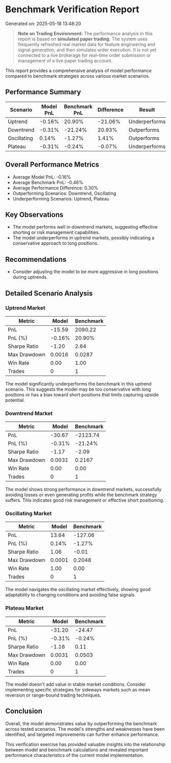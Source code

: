 # Benchmark Verification Report

Generated on: 2025-05-18 13:48:20

> **Note on Trading Environment:** The performance analysis in this report is based on **simulated paper trading**. The system uses frequently refreshed real market data for feature engineering and signal generation, and then simulates order execution. It is not yet connected to a live brokerage for real-time order submission or management of a live paper trading account.

This report provides a comprehensive analysis of model performance compared to benchmark strategies across various market scenarios.

## Performance Summary

| Scenario | Model PnL | Benchmark PnL | Difference | Result |
|----------|-----------|---------------|------------|--------|
| Uptrend | -0.16% | 20.90% | -21.06% | Underperforms |
| Downtrend | -0.31% | -21.24% | 20.93% | Outperforms |
| Oscillating | 0.14% | -1.27% | 1.41% | Outperforms |
| Plateau | -0.31% | -0.24% | -0.07% | Underperforms |

## Overall Performance Metrics

- Average Model PnL: -0.16%
- Average Benchmark PnL: -0.46%
- Average Performance Difference: 0.30%
- Outperforming Scenarios: Downtrend, Oscillating
- Underperforming Scenarios: Uptrend, Plateau

## Key Observations

- The model performs well in downtrend markets, suggesting effective shorting or risk management capabilities.
- The model underperforms in uptrend markets, possibly indicating a conservative approach to long positions.

## Recommendations

- Consider adjusting the model to be more aggressive in long positions during uptrends.

## Detailed Scenario Analysis

### Uptrend Market

| Metric | Model | Benchmark |
|--------|-------|------------|
| PnL | -15.59 | 2090.22 |
| PnL (%) | -0.16% | 20.90% |
| Sharpe Ratio | -1.20 | 2.64 |
| Max Drawdown | 0.0016 | 0.0287 |
| Win Rate | 0.00 | 1.00 |
| Trades | 0 | 1 |

The model significantly underperforms the benchmark in this uptrend scenario. This suggests the model may be too conservative with long positions or has a bias toward short positions that limits capturing upside potential.

### Downtrend Market

| Metric | Model | Benchmark |
|--------|-------|------------|
| PnL | -30.67 | -2123.74 |
| PnL (%) | -0.31% | -21.24% |
| Sharpe Ratio | -1.17 | -2.09 |
| Max Drawdown | 0.0031 | 0.2167 |
| Win Rate | 0.00 | 0.00 |
| Trades | 0 | 1 |

The model shows strong performance in downtrend markets, successfully avoiding losses or even generating profits while the benchmark strategy suffers. This indicates good risk management or effective short positioning.

### Oscillating Market

| Metric | Model | Benchmark |
|--------|-------|------------|
| PnL | 13.64 | -127.06 |
| PnL (%) | 0.14% | -1.27% |
| Sharpe Ratio | 1.06 | -0.01 |
| Max Drawdown | 0.0001 | 0.2048 |
| Win Rate | 1.00 | 0.00 |
| Trades | 0 | 1 |

The model navigates the oscillating market effectively, showing good adaptability to changing conditions and avoiding false signals.

### Plateau Market

| Metric | Model | Benchmark |
|--------|-------|------------|
| PnL | -31.20 | -24.47 |
| PnL (%) | -0.31% | -0.24% |
| Sharpe Ratio | -1.16 | 0.11 |
| Max Drawdown | 0.0031 | 0.0503 |
| Win Rate | 0.00 | 0.00 |
| Trades | 0 | 1 |

The model doesn't add value in stable market conditions. Consider implementing specific strategies for sideways markets such as mean reversion or range-bound trading techniques.

## Conclusion

Overall, the model demonstrates value by outperforming the benchmark across tested scenarios. The model's strengths and weaknesses have been identified, and targeted improvements can further enhance performance.

This verification exercise has provided valuable insights into the relationship between model and benchmark calculations and revealed important performance characteristics of the current model implementation.
